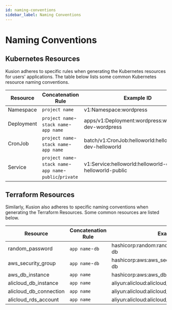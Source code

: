 ```yaml
---
id: naming-conventions
sidebar_label: Naming Conventions
---
```


# Naming Conventions

## Kubernetes Resources

Kusion adheres to specific rules when generating the Kubernetes resources for users' applications. The table below lists some common Kubernetes resource naming conventions. 

| Resource | Concatenation Rule | Example ID |
| -------- | ------------------ | ---------- |
| Namespace | `project name` | v1:Namespace:wordpress |
| Deployment | `project name`-`stack name`-`app name` | apps/v1:Deployment:wordpress:wordpress-dev-wordpress |
| CronJob | `project name`-`stack name`-`app name` | batch/v1:CronJob:helloworld:helloworld-dev-helloworld |
| Service | `project name`-`stack name`-`app name`-`public`/`private` | v1:Service:helloworld:helloworld-dev-helloworld-public |

## Terraform Resources

Similarly, Kusion also adheres to specific naming conventions when generating the Terraform Resources. Some common resources are listed below. 

| Resource | Concatenation Rule | Example ID |
| -------- | ------------------ | ---------- |
| random_password | `app name`-`db` | hashicorp:random:random_password:wordpress-db |
| aws_security_group | `app name`-`db` | hashicorp:aws:aws_security_group:wordpress-db |
| aws_db_instance | `app name` | hashicorp:aws:aws_db_instance:wordpress |
| alicloud_db_instance | `app name` | aliyun:alicloud:alicloud_db_instance:wordpress |
| alicloud_db_connection | `app name` | aliyun:alicloud:alicloud_db_connection:wordpress |
| alicloud_rds_account | `app name` | aliyun:alicloud:alicloud_rds_account:wordpress |
